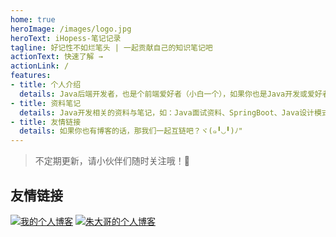 ```yaml
---
home: true
heroImage: /images/logo.jpg
heroText: iHopess-笔记记录
tagline: 好记性不如烂笔头 | 一起贡献自己的知识笔记吧
actionText: 快速了解 →
actionLink: /
features:
- title: 个人介绍
  details: Java后端开发者，也是个前端爱好者（小白一个），如果你也是Java开发或爱好者，就一起学习吧。
- title: 资料笔记
  details: Java开发相关的资料与笔记，如：Java面试资料、SpringBoot、Java设计模式等。
- title: 友情链接
  details: 如果你也有博客的话，那我们一起互链吧？ヾ(๑╹◡╹)ﾉ"
---
```


> 不定期更新，请小伙伴们随时关注哦！:tada:

## 友情链接

<a href="https://layne666.site/" target="_blank"><img src="images/links/Layne666.jpg" title="我的个人博客" class="friendlinks"/></a>
<a href="https://yuefengs.top/" target="_blank"><img src="images/links/zhudage.jpg" title="朱大哥的个人博客" class="friendlinks"/></a>


